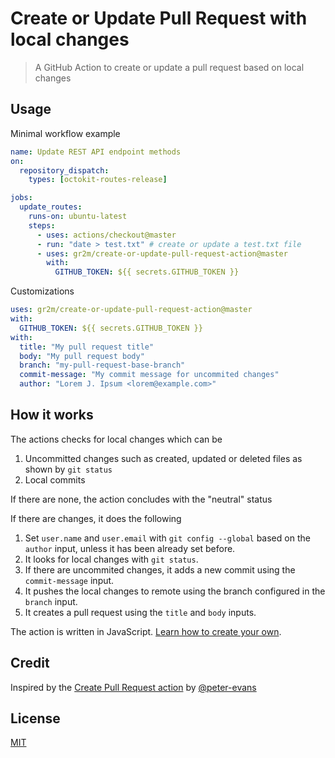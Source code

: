 # Create or Update Pull Request with local changes

> A GitHub Action to create or update a pull request based on local changes

## Usage

Minimal workflow example

```yml
name: Update REST API endpoint methods
on:
  repository_dispatch:
    types: [octokit-routes-release]

jobs:
  update_routes:
    runs-on: ubuntu-latest
    steps:
      - uses: actions/checkout@master
      - run: "date > test.txt" # create or update a test.txt file
      - uses: gr2m/create-or-update-pull-request-action@master
        with:
          GITHUB_TOKEN: ${{ secrets.GITHUB_TOKEN }}
```

Customizations

```yml
uses: gr2m/create-or-update-pull-request-action@master
with:
  GITHUB_TOKEN: ${{ secrets.GITHUB_TOKEN }}
with:
  title: "My pull request title"
  body: "My pull request body"
  branch: "my-pull-request-base-branch"
  commit-message: "My commit message for uncommited changes"
  author: "Lorem J. Ipsum <lorem@example.com>"
```

## How it works

The actions checks for local changes which can be

1. Uncommitted changes such as created, updated or deleted files as shown by `git status`
2. Local commits

If there are none, the action concludes with the "neutral" status

If there are changes, it does the following

1. Set `user.name` and `user.email` with `git config --global` based on the `author` input, unless it has been already set before.
2. It looks for local changes with `git status`.
3. If there are uncommited changes, it adds a new commit using the `commit-message` input.
4. It pushes the local changes to remote using the branch configured in the `branch` input.
5. It creates a pull request using the `title` and `body` inputs.

The action is written in JavaScript. [Learn how to create your own](https://help.github.com/en/articles/creating-a-javascript-action).

## Credit

Inspired by the [Create Pull Request action](https://github.com/peter-evans/create-pull-request) by [@peter-evans](https://github.com/peter-evans)

## License

[MIT](LICENSE)
